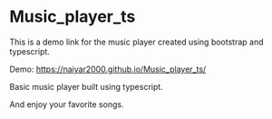 # Music_player_ts

This is a demo link for the music player created using bootstrap and typescript.

Demo:  https://naiyar2000.github.io/Music_player_ts/

Basic music player built using typescript.

And enjoy your favorite songs.
